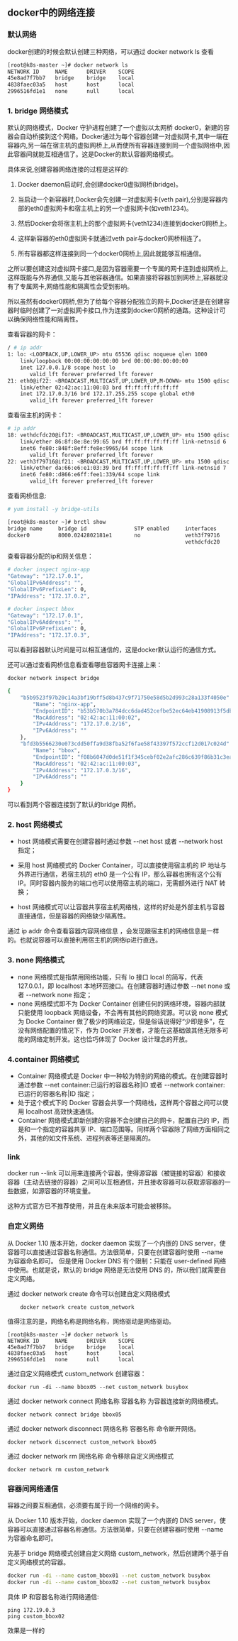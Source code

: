 ## docker中的网络连接

### 默认网络
docker创建的时候会默认创建三种网络，可以通过 docker network ls 查看
```sh
[root@k8s-master ~]# docker network ls
NETWORK ID     NAME      DRIVER    SCOPE
45e8ad7f7bb7   bridge    bridge    local
4838faec03a5   host      host      local
2996516fd1e1   none      null      local
```

### 1. bridge 网络模式

默认的网络模式，Docker 守护进程创建了一个虚拟以太网桥 docker0，新建的容器会自动桥接到这个网络。Docker通过为每个容器创建一对虚拟网卡,其中一端在容器内,另一端在宿主机的虚拟网桥上,从而使所有容器连接到同一个虚拟网络中,因此容器间就能互相通信了。这是Docker的默认容器网络模式。

具体来说,创建容器网络连接的过程是这样的:

1) Docker daemon启动时,会创建docker0虚拟网桥(bridge)。

2) 当启动一个新容器时,Docker会先创建一对虚拟网卡(veth pair),分别是容器内部的eth0虚拟网卡和宿主机上的另一个虚拟网卡(如veth1234)。

3) 然后Docker会将宿主机上的那个虚拟网卡(veth1234)连接到docker0网桥上。

4) 这样新容器的eth0虚拟网卡就通过veth pair与docker0网桥相连了。

5) 所有容器都这样连接到同一个docker0网桥上,因此就能够互相通信。

之所以要创建这对虚拟网卡接口,是因为容器需要一个专属的网卡连到虚拟网桥上,这样既能与外界通信,又能与其他容器通信。如果直接将容器加到网桥上,容器就没有了专属网卡,网络性能和隔离性会受到影响。

所以虽然有docker0网桥,但为了给每个容器分配独立的网卡,Docker还是在创建容器时临时创建了一对虚拟网卡接口,作为连接到docker0网桥的通路。这种设计可以确保网络性能和隔离性。

查看容器的网卡：
```sh
/ # ip addr
1: lo: <LOOPBACK,UP,LOWER_UP> mtu 65536 qdisc noqueue qlen 1000
    link/loopback 00:00:00:00:00:00 brd 00:00:00:00:00:00
    inet 127.0.0.1/8 scope host lo
       valid_lft forever preferred_lft forever
21: eth0@if22: <BROADCAST,MULTICAST,UP,LOWER_UP,M-DOWN> mtu 1500 qdisc noqueue
    link/ether 02:42:ac:11:00:03 brd ff:ff:ff:ff:ff:ff
    inet 172.17.0.3/16 brd 172.17.255.255 scope global eth0
       valid_lft forever preferred_lft forever
```
查看宿主机的网卡：
```sh
# ip addr
18: vethdcfdc20@if17: <BROADCAST,MULTICAST,UP,LOWER_UP> mtu 1500 qdisc noqueue master docker0 state UP group default
    link/ether 86:8f:8e:8e:99:65 brd ff:ff:ff:ff:ff:ff link-netnsid 6
    inet6 fe80::848f:8eff:fe8e:9965/64 scope link
       valid_lft forever preferred_lft forever
22: veth3f79716@if21: <BROADCAST,MULTICAST,UP,LOWER_UP> mtu 1500 qdisc noqueue master docker0 state UP group default
    link/ether da:66:e6:e1:03:39 brd ff:ff:ff:ff:ff:ff link-netnsid 7
    inet6 fe80::d866:e6ff:fee1:339/64 scope link
       valid_lft forever preferred_lft forever
```
查看网桥信息:
```sh
# yum install -y bridge-utils

[root@k8s-master ~]# brctl show
bridge name     bridge id               STP enabled     interfaces
docker0         8000.0242802181e1       no              veth3f79716
                                                        vethdcfdc20
```
查看容器分配的ip和网关信息：
```sh
# docker inspect nginx-app
"Gateway": "172.17.0.1",
"GlobalIPv6Address": "",
"GlobalIPv6PrefixLen": 0,
"IPAddress": "172.17.0.2",

# docker inspect bbox
"Gateway": "172.17.0.1",
"GlobalIPv6Address": "",
"GlobalIPv6PrefixLen": 0,
"IPAddress": "172.17.0.3",
```
可以看到容器默认时间是可以相互通信的，这是docker默认运行的通信方式。

还可以通过查看网桥信息看查看哪些容器网卡连接上来：
```sh
docker network inspect bridge

{
	"b5b9523f97b20c14a3bf19bff5d8b437c9f71750e58d5b2d993c28a133f4050e": {
		"Name": "nginx-app",
		"EndpointID": "b53b570b3a784dcc6dad452cefbe52ec64eb41908913f5db7ae25e0858254de0",
		"MacAddress": "02:42:ac:11:00:02",
		"IPv4Address": "172.17.0.2/16",
		"IPv6Address": ""
	},
	"bfd3b5566230e073cdd50ffa9d38fba52f6fae58f43397f572ccf12d017c024d": {
		"Name": "bbox",
		"EndpointID": "f08b6047d0de51f1f345cebf02e2afc286c639f86b31c3ea918bfb1d14856390",
		"MacAddress": "02:42:ac:11:00:03",
		"IPv4Address": "172.17.0.3/16",
		"IPv6Address": ""
	}
}
```
可以看到两个容器连接到了默认的bridge 网桥。


### 2. host 网络模式
- host 网络模式需要在创建容器时通过参数 --net host 或者 --network host 指定；

- 采用 host 网络模式的 Docker Container，可以直接使用宿主机的 IP 地址与外界进行通信，若宿主机的 eth0 是一个公有 IP，那么容器也拥有这个公有 IP。同时容器内服务的端口也可以使用宿主机的端口，无需额外进行 NAT 转换；

- host 网络模式可以让容器共享宿主机网络栈，这样的好处是外部主机与容器直接通信，但是容器的网络缺少隔离性。

通过 ip addr 命令查看容器内容网络信息 ，会发现跟宿主机的网络信息是一样的。也就说容器可以直接利用宿主机的网络ip进行直连。


### 3. none 网络模式
- none 网络模式是指禁用网络功能，只有 lo 接口 local 的简写，代表 127.0.0.1，即 localhost 本地环回接口。在创建容器时通过参数 --net none 或者 --network none 指定；
- none 网络模式即不为 Docker Container 创建任何的网络环境，容器内部就只能使用 loopback 网络设备，不会再有其他的网络资源。可以说 none 模式为 Docke Container 做了极少的网络设定，但是俗话说得好“少即是多”，在没有网络配置的情况下，作为 Docker 开发者，才能在这基础做其他无限多可能的网络定制开发。这也恰巧体现了 Docker 设计理念的开放。

### 4.container 网络模式
- Container 网络模式是 Docker 中一种较为特别的网络的模式。在创建容器时通过参数 --net container:已运行的容器名称|ID 或者 --network container:已运行的容器名称|ID 指定；
- 处于这个模式下的 Docker 容器会共享一个网络栈，这样两个容器之间可以使用 localhost 高效快速通信。
- Container 网络模式即新创建的容器不会创建自己的网卡，配置自己的 IP，而是和一个指定的容器共享 IP、端口范围等。同样两个容器除了网络方面相同之外，其他的如文件系统、进程列表等还是隔离的。

### link
docker run --link 可以用来连接两个容器，使得源容器（被链接的容器）和接收容器（主动去链接的容器）之间可以互相通信，并且接收容器可以获取源容器的一些数据，如源容器的环境变量。

这种方式官方已不推荐使用，并且在未来版本可能会被移除。

### 自定义网络
从 Docker 1.10 版本开始，docker daemon 实现了一个内嵌的 DNS server，使容器可以直接通过容器名称通信。方法很简单，只要在创建容器时使用 --name 为容器命名即可。
但是使用 Docker DNS 有个限制：只能在 user-defined 网络中使用。也就是说，默认的 bridge 网络是无法使用 DNS 的，所以我们就需要自定义网络。

通过 docker network create 命令可以创建自定义网络模式

        docker network create custom_network

值得注意的是，网络名称是网络名称，网络驱动是网络驱动。
```
[root@k8s-master ~]# docker network ls
NETWORK ID     NAME      DRIVER    SCOPE
45e8ad7f7bb7   bridge    bridge    local
4838faec03a5   host      host      local
2996516fd1e1   none      null      local
```

通过自定义网络模式 custom_network 创建容器：

    docker run -di --name bbox05 --net custom_network busybox


通过 docker network connect 网络名称 容器名称 为容器连接新的网络模式。

    docker network connect bridge bbox05

通过 docker network disconnect 网络名称 容器名称 命令断开网络。

    docker network disconnect custom_network bbox05

通过 docker network rm 网络名称 命令移除自定义网络模式

    docker network rm custom_network

### 容器间网络通信

容器之间要互相通信，必须要有属于同一个网络的网卡。

从 Docker 1.10 版本开始，docker daemon 实现了一个内嵌的 DNS server，使容器可以直接通过容器名称通信。方法很简单，只要在创建容器时使用 --name 为容器命名即可。

先基于 bridge 网络模式创建自定义网络 custom_network，然后创建两个基于自定义网络模式的容器。

```sh
docker run -di --name custom_bbox01 --net custom_network busybox
docker run -di --name custom_bbox02 --net custom_network busybox
```

具体 IP 和容器名称进行网络通信:

    ping 172.19.0.3
    ping custom_bbox02
    
效果是一样的
